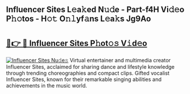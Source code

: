 ## Influencer Sites L𝚎a𝚔ed N𝚞𝚍e - Part-f4H Vi𝚍𝚎o P𝚑𝚘tos - H𝚘𝚝 O𝚗𝚕yf𝚊ns L𝚎a𝚔s Jg9Ao

# <h2><a href="http://kf6hvl.oniu.top/?m=Influencer+Sites">🔗👉 🔴 Influencer Sites P𝚑ot𝚘𝚜 V𝚒d𝚎o</a></h2>

[![Influencer Sites Nu𝚍e𝚜](https://i.imgur.com/0qMVB7G.gif)](http://kf6hvl.oniu.top/?m=Influencer+Sites)
Virtual entertainer and multimedia creator Influencer Sites, acclaimed for sharing dance and lifestyle knowledge through trending choreographies and compact clips. Gifted vocalist Influencer Sites, known for their remarkable singing abilities and achievements in the music world.  
